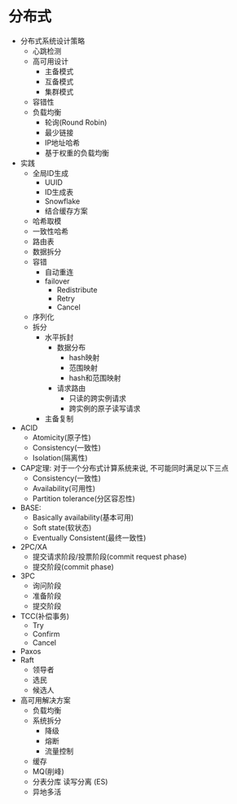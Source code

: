 # 分布式
- 分布式系统设计策略
    - 心跳检测
    - 高可用设计
        - 主备模式
        - 互备模式
        - 集群模式
    - 容错性
    - 负载均衡
        - 轮询(Round Robin)
        - 最少链接
        - IP地址哈希
        - 基于权重的负载均衡
- 实践
    - 全局ID生成
        - UUID
        - ID生成表
        - Snowflake
        - 结合缓存方案
    - 哈希取模
    - 一致性哈希
    - 路由表
    - 数据拆分
    - 容错
        - 自动重连
        - failover
            - Redistribute
            - Retry
            - Cancel
    - 序列化
    - 拆分
        - 水平拆封
            - 数据分布
                - hash映射
                - 范围映射
                - hash和范围映射
            - 请求路由
                - 只读的跨实例请求
                - 跨实例的原子读写请求
        - 主备复制
- ACID
    - Atomicity(原子性)
    - Consistency(一致性)
    - Isolation(隔离性)
- CAP定理: 对于一个分布式计算系统来说, 不可能同时满足以下三点
    - Consistency(一致性)
    - Availability(可用性)
    - Partition tolerance(分区容忍性)
- BASE: 
    - Basically availability(基本可用)
    - Soft state(软状态)
    - Eventually Consistent(最终一致性)
- 2PC/XA
    - 提交请求阶段/投票阶段(commit request phase)
    - 提交阶段(commit phase)
- 3PC
    - 询问阶段
    - 准备阶段
    - 提交阶段
- TCC(补偿事务)
    - Try
    - Confirm
    - Cancel
- Paxos
- Raft
    - 领导者
    - 选民
    - 候选人
- 高可用解决方案
    - 负载均衡
    - 系统拆分
        - 降级
        - 熔断
        - 流量控制
    - 缓存
    - MQ(削峰)
    - 分表分库 读写分离 (ES)
    - 异地多活